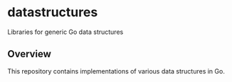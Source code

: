 # datastructures
Libraries for generic Go data structures

## Overview

This repository contains implementations of various data structures in Go.
